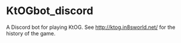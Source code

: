 # KtOGbot_discord
A Discord bot for playing KtOG. See http://ktog.in8sworld.net/ for the history of the game.
